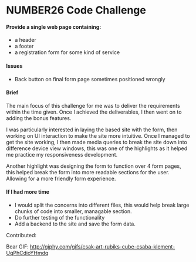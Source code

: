 # NUMBER26 Code Challenge

#### Provide a single web page containing:

- a header
- a footer
- a registration form for some kind of service


#### Issues

- Back button on final form page sometimes positioned wrongly


#### Brief

The main focus of this challenge for me was to deliver the requirements within the time given. Once I achieved the deliverables, I then went on to adding the bonus features.

I was particularly interested in laying the based site with the form, then working on UI interaction to make the site more intuitive. Once I managed to get the site working, I then made media queries to break the site down into difference device view windows, this was one of the highlights as it helped me practice my responsiveness development.

Another highlight was designing the form to function over 4 form pages, this helped break the form into more readable sections for the user. Allowing for a more friendly form experience.



#### If I had more time

- I would split the concerns into different files, this would help break large chunks of code into smaller, managable section.
- Do further testing of the functionality
- Add a backend to the site and save the form data.


Contributed:

Bear GIF: http://giphy.com/gifs/csak-art-rubiks-cube-csaba-klement-UqPhCdioYHmdq
